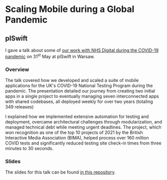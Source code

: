 # Scaling Mobile during a Global Pandemic
## plSwift

I gave a talk about some of [our work with NHS Digital during the COVID-19 pandemic](https://bima.co.uk/bima10-winner-covid-19-national-testing-programme-mobile-apps-by-deloitte/) on 31<sup>st</sup> May at plSwift in Warsaw.

### Overview

The talk covered how we developed and scaled a suite of mobile applications for the UK's COVID-19 National Testing Program during the pandemic.
The presentation detailed our journey from creating two initial apps in a single project to eventually managing seven interconnected apps with shared codebases, all deployed weekly for over two years (totaling 349 releases)

I explained how we implemented extensive automation for testing and deployment, overcame architectural challenges through modularization, and managed technical debt while meeting urgent deadlines.
The project, which won recognition as one of the top 10 projects of 2021 by the British Interactive Media Association (BIMA), helped process over 160 million COVID tests and significantly reduced testing site check-in times from three minutes to 30 seconds.​​​​​​​​​​​​​​​​

### Slides

The slides for this talk can be found [in this repository](Slides.pdf).
